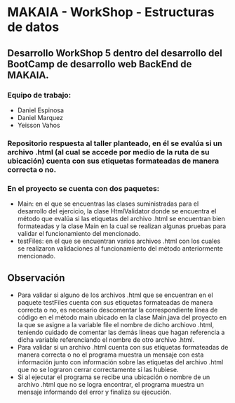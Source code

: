 # MAKAIA - WorkShop - Estructuras de datos

## Desarrollo WorkShop 5 dentro del desarrollo del BootCamp de desarrollo web BackEnd de MAKAIA.

### Equipo de trabajo:
  * Daniel Espinosa
  * Daniel Marquez
  * Yeisson Vahos

### Repositorio respuesta al taller planteado, en él se evalúa si un archivo .html (al cual se accede por medio de la ruta de su ubicación) cuenta con sus etiquetas formateadas de manera correcta o no.

### En el proyecto se cuenta con dos paquetes:
* Main: en el que se encuentras las clases suministradas para el desarrollo del ejercicio, la clase HtmlValidator donde se encuentra el método que evalúa si las etiquetas del archivo .html se encuentran bien formateadas y la clase Main en la cual se realizan algunas pruebas para validar el funcionamiento del mencionado.
* testFiles: en el que se encuentran varios archivos .html con los cuales se realizaron validaciones al funcionamiento del método anteriormente mencionado.

## Observación
- Para validar si alguno de los archivos .html que se encuentran en el paquete testFiles cuenta con sus etiquetas formateadas de manera correcta o no, es necesario descomentar la correspondiente línea de código en el método main ubicado en la clase Main.java del proyecto en la que se asigne a la variable file el nombre de dicho archiovo .html, teniendo cuidado de comentar las demás líneas que hagan referencia a dicha variable referenciando el nombre de otro archivo .html.
- Para validar si un archivo .html cuenta con sus etiquetas formateadas de manera correcta o no el programa muestra un mensaje con esta información junto con información sobre las etiquetas del archivo .html que no se lograron cerrar correctamente si las hubiese.
- Si al ejecutar el programa se recibe una ubicación o nombre de un archivo .html que no se logra encontrar, el programa muestra un mensaje informando del error y finaliza su ejecución.
